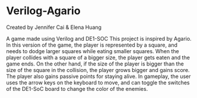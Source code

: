 # Verilog-Agario
Created by Jennifer Cai & Elena Huang

A game made using Verilog and DE1-SOC
This project is inspired by Agario. In this version of the game, the player is represented by a square, and needs to dodge larger squares while eating smaller squares. When the player collides with a square of a bigger size, the player gets eaten and the game ends. On the other hand, if the size of the player is bigger than the size of the square in the collision, the player grows bigger and gains score. The player also gains passive points for staying alive. In gameplay, the user uses the arrow keys on the keyboard to move, and can toggle the switches of the DE1-SoC board to change the color of the enemies.
